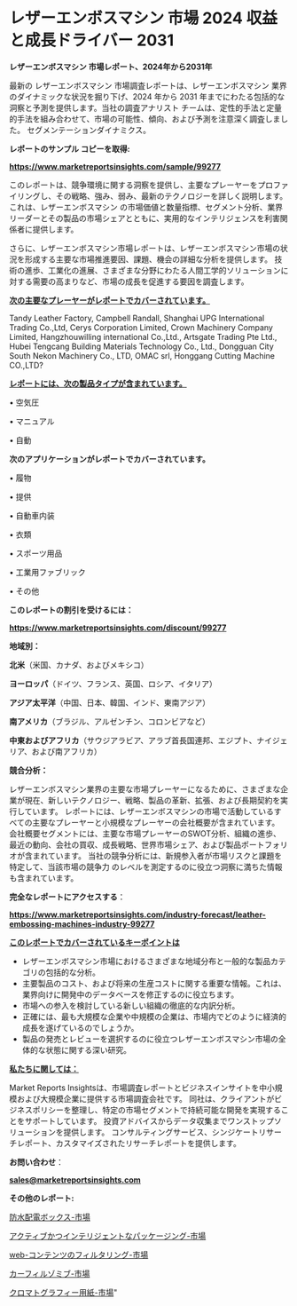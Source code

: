 
# レザーエンボスマシン 市場 2024 収益と成長ドライバー 2031

<strong>レザーエンボスマシン 市場レポート、2024年から2031年</strong>

最新の レザーエンボスマシン 市場調査レポートは、レザーエンボスマシン 業界のダイナミックな状況を掘り下げ、2024 年から 2031 年までにわたる包括的な洞察と予測を提供します。当社の調査アナリスト チームは、定性的手法と定量的手法を組み合わせて、市場の可能性、傾向、および予測を注意深く調査しました。 セグメンテーションダイナミクス。



<strong>レポートのサンプル コピーを取得:</strong> <a href=https://www.marketreportsinsights.com/sample/99277>

<strong><u>https://www.marketreportsinsights.com/sample/99277</u></strong></a>

このレポートは、競争環境に関する洞察を提供し、主要なプレーヤーをプロファイリングし、その戦略、強み、弱み、最新のテクノロジーを詳しく説明します。 これは、レザーエンボスマシン の市場価値と数量指標、セグメント分析、業界リーダーとその製品の市場シェアとともに、実用的なインテリジェンスを利害関係者に提供します。

さらに、レザーエンボスマシン市場レポートは、レザーエンボスマシン市場の状況を形成する主要な市場推進要因、課題、機会の詳細な分析を提供します。 技術の進歩、工業化の進展、さまざまな分野にわたる人間工学的ソリューションに対する需要の高まりなど、市場の成長を促進する要因を調査します。



<strong><u>次の主要なプレーヤーがレポートでカバーされています。</u></strong>

Tandy Leather Factory, Campbell Randall, Shanghai UPG International Trading Co.,Ltd, Cerys Corporation Limited, Crown Machinery Company Limited, Hangzhouwilling international Co.,Ltd., Artsgate Trading Pte Ltd., Hubei Tengcang Building Materials Technology Co., Ltd., Dongguan City South Nekon Machinery Co., LTD, OMAC srl, Honggang Cutting Machine CO.,LTD?



<strong><u><b>レポートには、次の製品タイプが含まれています。</b></u></strong>

• 空気圧

• マニュアル

• 自動



<strong><b>次のアプリケーションがレポートでカバーされています。</b></strong>

• 履物

• 提供

• 自動車内装

• 衣類

• スポーツ用品

• 工業用ファブリック

• その他



<strong><b>このレポートの割引を受けるには：</b></strong><a href=https://www.marketreportsinsights.com/discount/99277>

<strong><u>https://www.marketreportsinsights.com/discount/99277</u></strong></a>



<strong>地域別：</strong>



<strong>北米</strong>（米国、カナダ、およびメキシコ）



<strong>ヨーロッパ</strong>（ドイツ、フランス、英国、ロシア、イタリア）



<strong>アジア太平洋</strong>（中国、日本、韓国、インド、東南アジア）



<strong>南アメリカ</strong>（ブラジル、アルゼンチン、コロンビアなど）



<strong>中東およびアフリカ</strong>（サウジアラビア、アラブ首長国連邦、エジプト、ナイジェリア、および南アフリカ）



<strong>競合分析：</strong>

レザーエンボスマシン業界の主要な市場プレーヤーになるために、さまざまな企業が現在、新しいテクノロジー、戦略、製品の革新、拡張、および長期契約を実行しています。 レポートには、レザーエンボスマシンの市場で活動しているすべての主要なプレーヤーと小規模なプレーヤーの会社概要が含まれています。 会社概要セグメントには、主要な市場プレーヤーのSWOT分析、組織の進歩、最近の動向、会社の買収、成長戦略、世界市場シェア、および製品ポートフォリオが含まれています。 当社の競争分析には、新規参入者が市場リスクと課題を特定して、当該市場の競争力 のレベルを測定するのに役立つ洞察に満ちた情報も含まれています。



<strong>完全なレポートにアクセスする</strong>：

<a href=https://www.marketreportsinsights.com/industry-forecast/leather-embossing-machines-industry-99277>

<strong><u>https://www.marketreportsinsights.com/industry-forecast/leather-embossing-machines-industry-99277</u></strong></a>



<strong><u><b>このレポートでカバーされているキーポイントは</b></u></strong>
<ul>
  <li>レザーエンボスマシン市場におけるさまざまな地域分布と一般的な製品カテゴリの包括的な分析。</li>
  <li>主要製品のコスト、および将来の生産コストに関する重要な情報。これは、業界向けに開発中のデータベースを修正するのに役立ちます。</li>
  <li>市場への参入を検討している新しい組織の徹底的な内訳分析。</li>
  <li>正確には、最も大規模な企業や中規模の企業は、市場内でどのように経済的成長を遂げているのでしょうか。</li>
  <li>製品の発売とレビューを選択するのに役立つレザーエンボスマシン市場の全体的な状態に関する深い研究。</li>
</ul>


<strong><u><b>私たちに関しては：</b></u></strong>

Market Reports Insightsは、市場調査レポートとビジネスインサイトを中小規模および大規模企業に提供する市場調査会社です。 同社は、クライアントがビジネスポリシーを整理し、特定の市場セグメントで持続可能な開発を実現することをサポートしています。 投資アドバイスからデータ収集までワンストップソリューションを提供します。 コンサルティングサービス、シンジケートリサーチレポート、カスタマイズされたリサーチレポートを提供します。



<strong><b>お問い合わせ</b></strong>：

<a href=mailto:sales@marketreportsinsights.com>

<strong><u>sales@marketreportsinsights.com</u></strong></a>



<strong>その他のレポート:</strong>

<a href=https://www.linkedin.com/pulse/防水配電ボックス-市場-2023-swot-分析と成長率-2030-1lf4f/>防水配電ボックス-市場</a>

<a href=https://www.linkedin.com/pulse/アクティブかつインテリジェントなパッケージング-市場-2023-最新の-s5opf/>アクティブかつインテリジェントなパッケージング-市場</a>

<a href=https://www.linkedin.com/pulse/web-コンテンツのフィルタリング-市場-2023-新興市場-将来の動向と市場需要-4w4jf/>web-コンテンツのフィルタリング-市場</a>

<a href=https://www.linkedin.com/pulse/カーフィルゾミブ-市場-2023-最新の-cagr-および成長分析-2030-nhvqf/>カーフィルゾミブ-市場</a>

<a href=https://www.linkedin.com/pulse/クロマトグラフィー用紙-市場-2023-swot-分析と成長率-2030-cyp8f/>クロマトグラフィー用紙-市場</a>"
